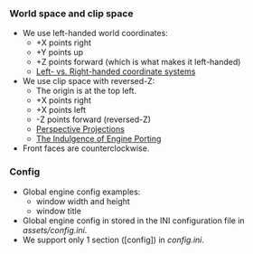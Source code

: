 ### World space and clip space
- We use left-handed world coordinates:
  - +X points right
  - +Y points up
  - +Z points forward (which is what makes it left-handed)
  - [Left- vs. Right-handed coordinate systems](https://www.evl.uic.edu/ralph/508S98/coordinates.html)
- We use clip space with reversed-Z:
  - The origin is at the top left.
  - +X points right
  - +X points left
  - -Z points forward (reversed-Z)
  - [Perspective Projections](https://learnwebgl.brown37.net/08_projections/projections_perspective.html)
  - [The Indulgence of Engine Porting](http://whirlicube.com/the-indulgence-of-engine-porting.html)
- Front faces are counterclockwise.

### Config

- Global engine config examples:
  - window width and height
  - window title
- Global engine config in stored in the INI configuration file in _assets/config.ini_.
- We support only 1 section ([config]) in _config.ini_.
